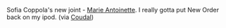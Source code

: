 ---
layout: post
wordpress_id: 40
wordpress_url: http://noesbueno.com/archives/40
date: '2005-12-12 17:28:21 -0600'
date_gmt: '2005-12-12 22:28:21 -0600'
body: |
  <p>Sofia Coppola's new joint - <a href="http://progressive.stream.aol.com//aol/us/moviefone/movies/2005/marieantoinette_023756/marieantoinette_trlr_01_fhywet_dl.mov">Marie Antoinette</a>.  I really gotta put New Order back on my ipod.  <span class="via">(via <a href="http://www.coudal.com">Coudal</a>)</span></p>
---